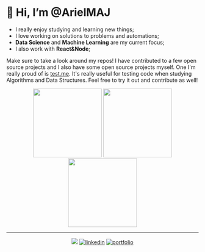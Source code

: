 # 👋 Hi, I’m @ArielMAJ

- I really enjoy studying and learning new things;
- I love working on solutions to problems and automations;
- **Data Science** and **Machine Learning** are my current focus;
- I also work with **React&Node**;

Make sure to take a look around my repos! I have contributed to a few open source projects and I also have some open source projects myself.
One I'm really proud of is [test.me](https://github.com/ArielMAJ/test.me).
It's really useful for testing code when studying Algorithms and Data Structures.
Feel free to try it out and contribute as well!


<div align="center">
  
  <img height="180em" src="https://github-readme-stats-arielmaj.vercel.app/api?username=ArielMAJ&show_icons=true&theme=dark&include_all_commits=true&count_private=true"/>
  
  <img height="180em" src="https://github-readme-stats-arielmaj.vercel.app/api/top-langs/?username=ArielMAJ&layout=compact&langs_count=10&theme=dark&hide=Jupyter%20Notebook"/>
    
  <img height="180em" src="https://github-readme-streak-stats.herokuapp.com?user=ArielMAJ&theme=dark&ring=3722DD"/>
    
</div>

<hr>

<div align="center">

  ![](https://komarev.com/ghpvc/?username=ArielMAJ&style=for-the-badge)
  [![linkedin](https://img.shields.io/badge/linkedin-0A66C2?style=for-the-badge&logo=linkedin&logoColor=white)](https://www.linkedin.com/in/arielalmeida/)
  [![portfolio](https://img.shields.io/badge/my_portfolio-000?style=for-the-badge&logo=react&logoColor=white&color=blue)](https://ariel.artadevs.tech/)
  
</div>
